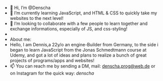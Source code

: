 - 👋 Hi, I’m @Denscha
- 🌱 I’m currently learning JavaScript, and HTML & CSS to quickly take my websites to the next level!
- 💞️ I’m looking to collaborate with a few people to learn together and exchange informations, especially of JS, and css-styling!
- 
- About me:
-   Hello, I am Dennis,a 22y/o an engine-Builder from Germany, to the side i began to learn JavaScript from the Jonas Schmedtmann course at Udemy, and got a lot of ideas and plans to realize a bunch of great projects of programs/apps and websites!
- 📫 You can reach me by sending a DM, mail: denscha.prog@web.de or on Instagram for the quick way: _denscha_

<!---
Denscha/Denscha is a ✨ special ✨ repository because its `README.md` (this file) appears on your GitHub profile.
You can click the Preview link to take a look at your changes.
--->
